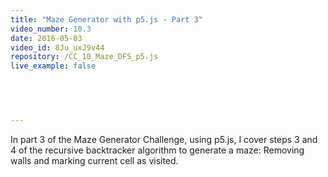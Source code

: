 ```yaml
---
title: "Maze Generator with p5.js - Part 3"
video_number: 10.3
date: 2016-05-03
video_id: 8Ju_uxJ9v44
repository: /CC_10_Maze_DFS_p5.js
live_example: false

  


  
---
```


In part 3 of the Maze Generator Challenge, using p5.js, I cover steps 3 and 4 of the recursive backtracker algorithm to generate a maze: Removing walls and marking current cell as visited.

